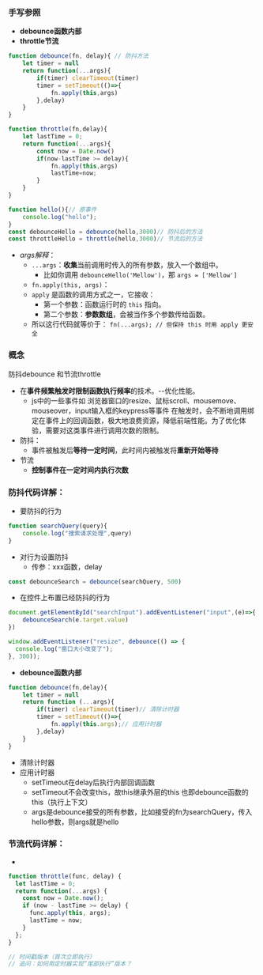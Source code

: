 ### 手写参照 
- **debounce函数内部**
- **throttle节流**
```js
function debounce(fn, delay){ // 防抖方法
	let timer = null
	return function(...args){
		if(timer) clearTimeout(timer)
		timer = setTimeout(()=>{
            fn.apply(this,args)
        },delay)
	}
}

function throttle(fn,delay){
    let lastTime = 0;
    return function(...args){
        const now = Date.now()
        if(now-lastTime >= delay){
            fn.apply(this,args)
            lastTime=now;
        }
    }
}

function hello(){// 原事件
    console.log("hello");
}
const debounceHello = debounce(hello,3000)// 防抖后的方法
const throttleHello = throttle(hello,3000)// 节流后的方法
```
- *args解释*：
	- `...args`：**收集**当前调用时传入的所有参数，放入一个数组中。
	    - 比如你调用 `debounceHello('Mellow')`，那 `args = ['Mellow']`  
	- `fn.apply(this, args)`：
    - `apply` 是函数的调用方式之一，它接收：
        - 第一个参数：函数运行时的 `this` 指向。
        - 第二个参数：**参数数组**，会被当作多个参数传给函数。
    - 所以这行代码就等价于： `fn(...args); // 但保持 this 时用 apply 更安全`

### 概念
防抖debounce 和节流throttle
- 在**事件频繁触发时限制函数执行频率**的技术。--优化性能。
	- js中的一些事件如 浏览器窗口的resize、鼠标scroll、mousemove、mouseover，input输入框的keypress等事件 在触发时，会不断地调用绑定在事件上的回调函数，极大地浪费资源，降低前端性能。为了优化体验，需要对这类事件进行调用次数的限制。
- 防抖：
	- 事件被触发后**等待一定时间**，此时间内被触发将**重新开始等待**
- 节流
	- **控制事件在一定时间内执行次数**

### 防抖代码详解：
- 要防抖的行为
```js
function searchQuery(query){
	console.log("搜索请求处理",query)
}
```
- 对行为设置防抖
	- 传参：xxx函数，delay
```js
const debounceSearch = debounce(searchQuery, 500)
```
- 在控件上布置已经防抖的行为
```js
document.getElementById("searchInput").addEventListener("input",(e)=>{
	debounceSearch(e.target.value)
})

window.addEventListener("resize", debounce(() => {
  console.log("窗口大小改变了");
}, 300));
```
- **debounce函数内部**
```js
function debounce(fn,delay){
	let timer = null
	return function (...args){
		if(timer) clearTimeout(timer)// 清除计时器
		timer = setTimeout(()=>{
			fn.apply(this.args);// 应用计时器
		},delay) 
	}
}
```
- 清除计时器
- 应用计时器
	- setTimeout在delay后执行内部回调函数
	- setTimeout不会改变this，故this继承外层的this 也即debounce函数的this（执行上下文）
	- args是debounce接受的所有参数，比如接受的fn为searchQuery，传入hello参数，则args就是hello

### 节流代码详解：
- 
```js
function throttle(func, delay) {
  let lastTime = 0;
  return function(...args) {
    const now = Date.now();
    if (now - lastTime >= delay) {
      func.apply(this, args);
      lastTime = now;
    }
  };
}

// 时间戳版本（首次立即执行）
// 追问：如何用定时器实现“尾部执行”版本？
```